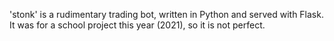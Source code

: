 'stonk' is a rudimentary trading bot, written in Python and served with Flask. It was for a school project this year (2021), so it is not perfect.
